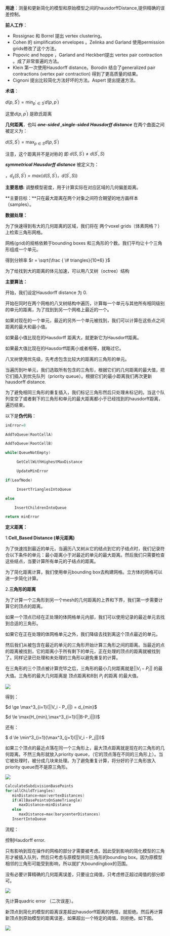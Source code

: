 **用途**：测量和更新简化的模型和原始模型之间的hausdorffDistance,提供精确的误差控制。

**前人工作**：

- Rossignac 和 Borrel 提出 vertex clustering。
- Cohen 的 simplification envelopes 。Zelinka and Garland 使用permission grids修改了这个方法。
- Popovic and hoppe ，Garland and Heckbert提出 vertex pair contraction 。成了非常普遍的方法。
- Klein 第一次使用Hausdorff distance。Borodin 结合了generalized pair contractions (vertex pair contraction) 得到了更高质量的结果。
- Cignoni 提出比较简化方法好坏的方法。Aspert 提出提速方法。

**术语**：

$d(p,S^{\prime})=\min_{p^{\prime}\in S^{\prime}}d(p,p^{\prime})$

这里$d(p,p^{\prime})$  是欧氏距离

**几何距离**，也叫 ***one-sided ,single-sided Hausdorff distance*** 在两个曲面之间被定义为：

$d(S,S^{\prime})=\max_{p\in S}d(p,S^{\prime})$

注意，这个距离并不是对称的 即 $d(S,S^{\prime}) \ne d(S^{\prime},S)$

***symmetrical* *Hausdorff distance*** 被定义为：

$，d_s(S,S^{\prime}) =max(d(S,S^{\prime}) ， d(S^{\prime},S))$





**主要思想:** 调整模型密度，用于计算实际在对应区域的几何偏差距离。

**主要目标：**只在最大距离在两个对象之间符合期望的地方画样本（samples）。



**数据处理：**

为了快速得到有大的几何距离的区域，我们将在 两个voxel grids（体素网格？）上检索三角形网格。

网格(grid)的规格依赖于bounding boxes 和三角形的个数。我们平均让十个三角形组成一个单元。

得到分辨率 $r = \sqrt{\frac { \# triangles}{10*6} }$

为了给找到大的距离的体元加速，可以用八叉树（octree）结构



**主要算法：**

开始，我们设定Hausdorff distance 为 0.

开始在同时在两个网格的八叉树结构中遍历，计算每一个单元与其他所有相同级别的单元的距离，为了找到到另一个网格上最近的一个。

如果对现在的一个单元，最近的另外一个单元被找到，我们可以计算在这些点之间距离的最大和最小值。

如果最小值比现在的Hausdorff 距离大，就更新它为Hausdorff距离。

如果最大值比现在的Hausdorff距离小或者相等，就略过它。

八叉树使用优先级，先考虑包含比较大的距离的三角形的单元。

当遍历到叶单元，我们选取所有包含的三角形，根据它们的几何距离的最大值，把它们插入到优先队列（priority queue）。根据它们的最小距离我们再次更新hausdorff distance.

为了避免相同三角形的重复插入，我们标记三角形然后只处理未标记的。当这个队列变空了或者剩下的三角形和单元的最大距离都小于已经找到的hausdorff距离，遍历结束。

以下是**伪代码**：

```c++
inError=0

AddToQueue(RootCellA)

AddToQueue(RootCellB)

while(QueueNotEmpty)

     GetCellWithHighestMaxDistance

     UpdateMinError

if(LeafNode)

     InsertTrianglesIntoQueue

else

    InsertChildrenIntoQueue

return minError

```



**定义距离：**

1.**Cell_Based Distance (单元距离)**

为了快速找到最近的单元，当遍历八叉树从它的结点到它的子结点时，我们记录符合以下条件的单元：最小距离小于对最近的单元的最大距离。然后我们只需要检查这些结点，当要计算所有单元的子结点的距离。

为了简化距离计算，我们使用单元bounding box去构建网格。立方体的网格可以进一步简化计算。

2.**三角形的距离**

为了计算一个三角形到另一个mesh的几何距离的上界和下界，我们第一步需要计算它的顶点的距离。

如果一个顶点已经在正处理的体网格单元内部，我们可以使用记录的最近单元去找到合适的三角形。

如果它在正在处理的体网格单元之外，我们降级去找到离这个顶点最近的单元。

然后我们从被包含在最近的单元的三角形开始计算三角形之间的距离。当最近的点的距离被找到，它的距离小于所有剩下的单元，正在处理的顶点的距离就被找到了。同样记录已处理和未处理的三角形以避免重复的计算。

在三角形的三个顶点被计算完毕之后，三角形的最小几何距离就是$||V_i - P_i||$ 的最大值。三角形的最大几何距离是 顶点距离和B到 $P_i$ 的距离 的最大值。

![](https://github.com/freyakniglty/algorithm/blob/master/images/h1.png)

得到：

$d \ge \max^3_{i=1}(||V_i - P_i||) = d_{min}$

$d \le \max(H_{min},\max^3_{i=1}(||B-P_i||))$

还有：

$ d \le \min^3_{i=1}(\max^3_{j=1}(||V_i - P_j||))$

如果三个顶点的最近点落在同一个三角形上，最大顶点距离就是现在的三角形的几何距离。不然三角形就放入priority queue，（它的顶点落在不同的三角形上）。当它被处理时，被分成几块来处理。为了避免重复计算，将分好的子三角形放入priority queue而不是原三角形。

![](https://github.com/freyakniglty/algorithm/blob/master/images/h2.png)

```c++
CalculateSubdivisionBasePoints
for(allChildTriangles)
   minDistance=max(vertexDistances)
   if(AllBasePointsOnSameTriangle)
      maxDistance=minDistance
   else
      maxDistance=max(barycenterDistances)
   InsertIntoQueue
```



流程：

控制Haudorff error.

只有影响到现在操作的网格的部分才需要被考虑。因此受到影响的简化模型的三角形才被插入队列，然后只考虑与原模型共同三角形的bounding box。因为原模型相邻的三角形可能受到影响，所以就扩大boundingbox的范围。

没有必要计算精确的几何距离误差，只要设立阈值，只考虑修正超过阈值的部分即可。

![](https://github.com/freyakniglty/algorithm/blob/master/images/h3.png)

先计算quadric error （二次误差）。

新顶点到简化的模型的距离误差超出hausdorff距离的两倍，就拒绝。然后再计算新顶点到原始模型的距离误差，如果超出一个特定的阈值，则拒绝。如下图。

![](https://github.com/freyakniglty/algorithm/blob/master/images/h4.png)
